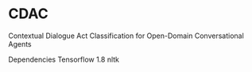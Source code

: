 # CDAC
Contextual Dialogue Act Classification for Open-Domain Conversational Agents

   Dependencies
   Tensorflow 1.8
   nltk
